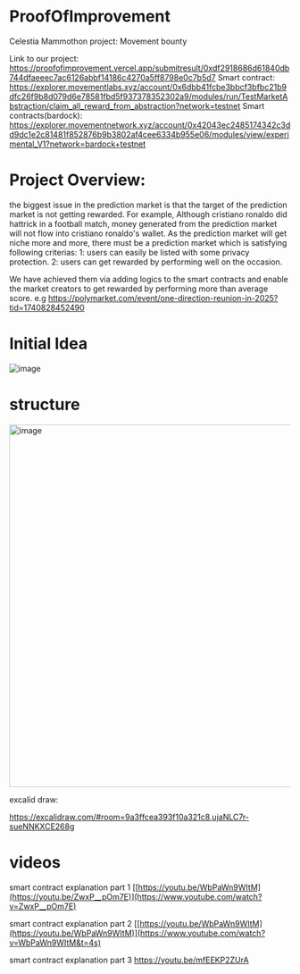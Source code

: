 # ProofOfImprovement
Celestia Mammothon project: Movement bounty

Link to our project: https://proofofimprovement.vercel.app/submitresult/0xdf2918686d61840db744dfaeeec7ac6126abbf14186c4270a5ff8798e0c7b5d7
Smart contract: https://explorer.movementlabs.xyz/account/0x6dbb41fcbe3bbcf3bfbc21b9dfc26f9b8d079d6e78581fbd5f937378352302a9/modules/run/TestMarketAbstraction/claim_all_reward_from_abstraction?network=testnet
Smart contracts(bardock): https://explorer.movementnetwork.xyz/account/0x42043ec2485174342c3dd9dc1e2c81481f852876b9b3802af4cee6334b955e06/modules/view/experimental_V1?network=bardock+testnet

# Project Overview:
the biggest issue in the prediction market is that the target of the prediction market is not getting rewarded. For example, Although cristiano ronaldo did hattrick in a football match, money generated from the prediction market will not flow into cristiano ronaldo's wallet. As the prediction market will get niche more and more, there must be a prediction market which is satisfying following criterias:
1: users can easily be listed with some privacy protection. 
2: users can get rewarded by performing well on the occasion. 

We have achieved them via adding logics to the smart contracts and enable the market creators to get rewarded by performing more than average score. 
e.g  https://polymarket.com/event/one-direction-reunion-in-2025?tid=1740828452490

# Initial Idea

![image](https://github.com/user-attachments/assets/cf8fca1d-ef5e-4d33-8a31-bcc275b1e4f3)

# structure
<img width="649" alt="image" src="https://github.com/user-attachments/assets/88356512-c6fb-49b6-9887-5448a96a2c06" />

excalid draw: 

https://excalidraw.com/#room=9a3ffcea393f10a321c8,ujaNLC7r-sueNNKXCE268g




# videos  
smart contract explanation part 1
[[https://youtu.be/WbPaWn9WItM](https://youtu.be/ZwxP__pOm7E)](https://www.youtube.com/watch?v=ZwxP__pOm7E)

smart contract explanation part 2
[[https://youtu.be/WbPaWn9WItM](https://youtu.be/WbPaWn9WItM)](https://www.youtube.com/watch?v=WbPaWn9WItM&t=4s)

smart contract explanation part 3
https://youtu.be/mfEEKP2ZUrA


